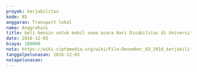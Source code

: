 ```yaml
---
proyek: kerjabilitas
kode: B5
anggaran: Transport lokal
nama: Anggrahini
title: beli bensin untuk mobil sewa acara Hari Disabilitas di Universitas Kristen Satya Wacana Salatiga
date: 2016-12-03
biaya: 100000
nota: https://wiki.ciptamedia.org/wiki/File:Desember_03_2016_kerjabilitas_B5_bensin_mobil_sewa_inok.jpg
tanggalpelunasan: 2016-12-03
notapelunasan:
---
```

